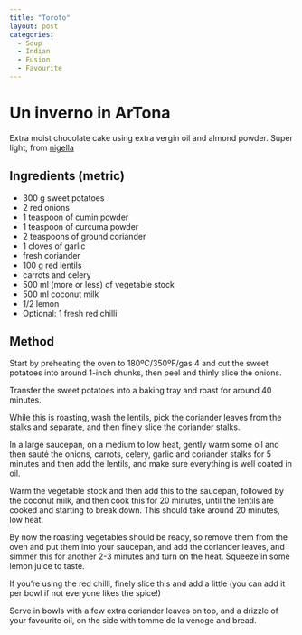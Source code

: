 ```yaml
---
title: "Toroto"
layout: post
categories:
  - Soup
  - Indian
  - Fusion
  - Favourite
---
```

# Un inverno in ArTona

Extra moist chocolate cake using extra vergin oil and almond powder. Super light, from [nigella](https://www.nigella.com/recipes/chocolate-olive-oil-cake)

## Ingredients (metric)
- 300 g sweet potatoes
- 2 red onions
- 1 teaspoon of cumin powder
- 1 teaspoon of curcuma powder
- 2 teaspoons of ground coriander
- 1 cloves of garlic
- fresh coriander
- 100 g red lentils
- carrots and celery
- 500 ml (more or less) of vegetable stock
- 500 ml coconut milk
- 1/2 lemon
- Optional: 1 fresh red chilli

## Method
Start by preheating the oven to 180ºC/350ºF/gas 4 and cut the sweet potatoes into around 1-inch chunks, then peel and thinly slice the onions.

Transfer the sweet potatoes into a baking tray and roast for around 40 minutes.

While this is roasting, wash the lentils, pick the coriander leaves from the stalks and separate, and then finely slice the coriander stalks.

In a large saucepan, on a medium to low heat, gently warm some oil and then sauté the onions, carrots, celery, garlic and coriander stalks for 5 minutes and then add the lentils, and make sure everything is well coated in oil.

Warm the vegetable stock and then add this to the saucepan, followed by the coconut milk, and then cook this for 20 minutes, until the lentils are cooked and starting to break down. This should take around 20 minutes, low heat.

By now the roasting vegetables should be ready, so remove them from the oven and put them into your saucepan, and add the coriander leaves, and simmer this for another 2-3 minutes and turn on the heat. Squeeze in some lemon juice to taste.

If you’re using the red chilli, finely slice this and add a little (you can add it per bowl if not everyone likes the spice!)

Serve in bowls with a few extra coriander leaves on top, and a drizzle of your favourite oil, on the side with tomme de la venoge and bread.
